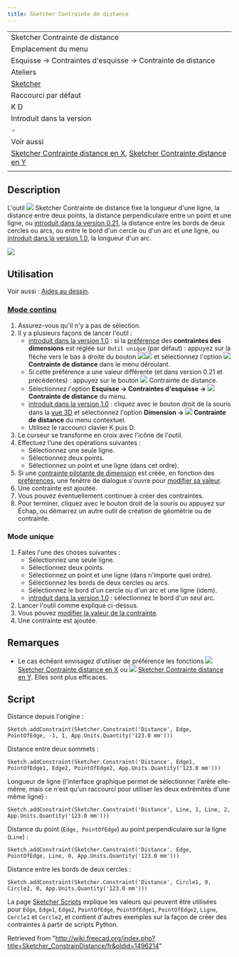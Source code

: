 ```yaml
---
title: Sketcher Contrainte de distance
---
```

|  |
| --- |
| Sketcher Contrainte de distance |
| Emplacement du menu |
| Esquisse → Contraintes d'esquisse → Contrainte de distance |
| Ateliers |
| [Sketcher](/Sketcher_Workbench/fr "Sketcher Workbench/fr") |
| Raccourci par défaut |
| K D |
| Introduit dans la version |
| - |
| Voir aussi |
| [Sketcher Contrainte distance en X](/Sketcher_ConstrainDistanceX/fr "Sketcher ConstrainDistanceX/fr"), [Sketcher Contrainte distance en Y](/Sketcher_ConstrainDistanceY/fr "Sketcher ConstrainDistanceY/fr") |
|  |

## Description

L'outil ![](/images/Sketcher_ConstrainDistance.svg) Sketcher Contrainte de distance fixe la longueur d'une ligne, la distance entre deux points, la distance perpendiculaire entre un point et une ligne, ou [introduit dans la version 0.21](/Release_notes_0.21/fr "Release notes 0.21/fr"), la distance entre les bords de deux cercles ou arcs, ou entre le bord d'un cercle ou d'un arc et une ligne, ou [introduit dans la version 1.0](/Release_notes_1.0/fr "Release notes 1.0/fr"), la longueur d'un arc.

![](/images/Sketcher_ConstrainDistance_example.png)

## Utilisation

Voir aussi : [Aides au dessin](/Sketcher_Workbench/fr#Aides_au_dessin "Sketcher Workbench/fr").

### [Mode continu](/Sketcher_Workbench/fr#Modes_continus "Sketcher Workbench/fr")

1. Assurez-vous qu'il n'y a pas de sélection.
2. Il y a plusieurs façons de lancer l'outil :
   * [introduit dans la version 1.0](/Release_notes_1.0/fr "Release notes 1.0/fr") : si la [préférence](/Sketcher_Preferences/fr#Général "Sketcher Preferences/fr") des **contraintes des dimensions** est réglée sur `Outil unique` (par défaut) : appuyez sur la flèche vers le bas à droite du bouton ![](/images/Sketcher_Dimension.svg)![](/images/Toolbar_flyout_arrow.svg) et sélectionnez l'option **![](/images/Sketcher_ConstrainDistance.svg) Contrainte de distance** dans le menu déroulant.
   * Si cette préférence a une valeur différente (et dans version 0.21 et précédentes) : appuyez sur le bouton ![](/images/Sketcher_ConstrainDistance.svg) Contrainte de distance.
   * Sélectionnez l'option **Esquisse → Contraintes d'esquisse → ![](/images/Sketcher_ConstrainDistance.svg) Contrainte de distance** du menu.
   * [introduit dans la version 1.0](/Release_notes_1.0/fr "Release notes 1.0/fr") : cliquez avec le bouton droit de la souris dans la [vue 3D](/3D_view/fr "3D view/fr") et sélectionnez l'option **Dimension → ![](/images/Sketcher_ConstrainDistance.svg) Contrainte de distance** du menu contextuel.
   * Utilisez le raccourci clavier K puis D.
3. Le curseur se transforme en croix avec l'icône de l'outil.
4. Effectuez l'une des opérations suivantes :
   * Sélectionnez une seule ligne.
   * Sélectionnez deux points.
   * Sélectionnez un point et une ligne (dans cet ordre).
5. Si une [contrainte pilotante de dimension](/Sketcher_ToggleDrivingConstraint/fr "Sketcher ToggleDrivingConstraint/fr") est créée, en fonction des [préférences](/Sketcher_Preferences/fr#Affichage "Sketcher Preferences/fr"), une fenêtre de dialogue s'ouvre pour [modifier sa valeur](/Sketcher_Workbench/fr#Modifier_les_contraintes "Sketcher Workbench/fr").
6. Une contrainte est ajoutée.
7. Vous pouvez éventuellement continuer à créer des contraintes.
8. Pour terminer, cliquez avec le bouton droit de la souris ou appuyez sur Échap, ou démarrez un autre outil de création de géométrie ou de contrainte.

### Mode unique

1. Faites l'une des choses suivantes :
   * Sélectionnez une seule ligne.
   * Sélectionnez deux points.
   * Sélectionnez un point et une ligne (dans n'importe quel ordre).
   * Sélectionnez les bords de deux cercles ou arcs.
   * Sélectionnez le bord d'un cercle ou d'un arc et une ligne (idem).
   * [introduit dans la version 1.0](/Release_notes_1.0/fr "Release notes 1.0/fr") : sélectionnez le bord d'un seul arc.
2. Lancer l'outil comme expliqué ci-dessus.
3. Vous pouvez [modifier la valeur de la contrainte](/Sketcher_Workbench/fr#Modifier_les_contraintes "Sketcher Workbench/fr").
4. Une contrainte est ajoutée.

## Remarques

* Le cas échéant envisagez d'utiliser de préférence les fonctions ![](/images/Sketcher_ConstrainDistanceX.svg) [Sketcher Contrainte distance en X](/Sketcher_ConstrainDistanceX/fr "Sketcher ConstrainDistanceX/fr") ou ![](/images/Sketcher_ConstrainDistanceY.svg) [Sketcher Contrainte distance en Y](/Sketcher_ConstrainDistanceY/fr "Sketcher ConstrainDistanceY/fr"). Elles sont plus efficaces.

## Script

Distance depuis l'origine :

```
Sketch.addConstraint(Sketcher.Constraint('Distance', Edge, PointOfEdge, -1, 1, App.Units.Quantity('123.0 mm')))

```

Distance entre deux sommets :

```
Sketch.addConstraint(Sketcher.Constraint('Distance', Edge1, PointOfEdge1, Edge2, PointOfEdge2, App.Units.Quantity('123.0 mm')))

```

Longueur de ligne (l'interface graphique permet de sélectionner l'arête elle-même, mais ce n'est qu'un raccourci pour utiliser les deux extrémités d'une même ligne) :

```
Sketch.addConstraint(Sketcher.Constraint('Distance', Line, 1, Line, 2, App.Units.Quantity('123.0 mm')))

```

Distance du point (`Edge, PointOfEdge`) au point perpendiculaire sur la ligne (`Line`) :

```
Sketch.addConstraint(Sketcher.Constraint('Distance', Edge, PointOfEdge, Line, 0, App.Units.Quantity('123.0 mm')))

```

Distance entre les bords de deux cercles :

```
Sketch.addConstraint(Sketcher.Constraint('Distance', Circle1, 0, Circle2, 0, App.Units.Quantity('123.0 mm')))

```

La page [Sketcher Scripts](/Sketcher_scripting/fr "Sketcher scripting/fr") explique les valeurs qui peuvent être utilisées pour `Edge`, `Edge1`, `Edge2`, `PointOfEdge`, `PointOfEdge1`, `PointOfEdge2`, `Ligne`, `Cercle1` et `Cercle2`, et contient d'autres exemples sur la façon de créer des contraintes à partir de scripts Python.

Retrieved from "<http://wiki.freecad.org/index.php?title=Sketcher_ConstrainDistance/fr&oldid=1496214>"